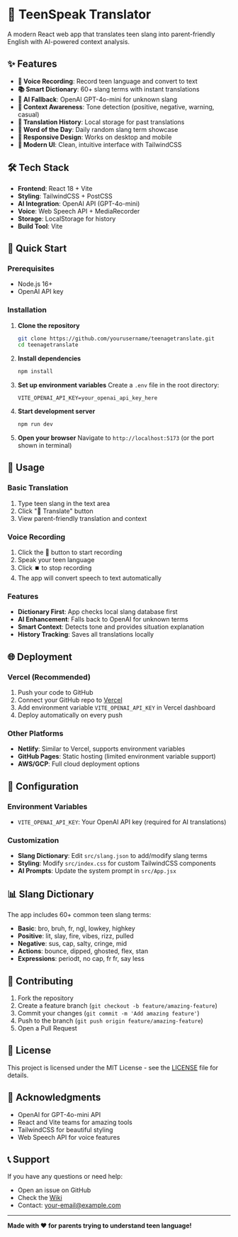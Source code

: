 # 🚀 TeenSpeak Translator

A modern React web app that translates teen slang into parent-friendly English with AI-powered context analysis.

## ✨ Features

- **🎤 Voice Recording**: Record teen language and convert to text
- **📚 Smart Dictionary**: 60+ slang terms with instant translations
- **🤖 AI Fallback**: OpenAI GPT-4o-mini for unknown slang
- **🎯 Context Awareness**: Tone detection (positive, negative, warning, casual)
- **📖 Translation History**: Local storage for past translations
- **📅 Word of the Day**: Daily random slang term showcase
- **📱 Responsive Design**: Works on desktop and mobile
- **🎨 Modern UI**: Clean, intuitive interface with TailwindCSS

## 🛠️ Tech Stack

- **Frontend**: React 18 + Vite
- **Styling**: TailwindCSS + PostCSS
- **AI Integration**: OpenAI API (GPT-4o-mini)
- **Voice**: Web Speech API + MediaRecorder
- **Storage**: LocalStorage for history
- **Build Tool**: Vite

## 🚀 Quick Start

### Prerequisites
- Node.js 16+ 
- OpenAI API key

### Installation

1. **Clone the repository**
   ```bash
   git clone https://github.com/yourusername/teenagetranslate.git
   cd teenagetranslate
   ```

2. **Install dependencies**
   ```bash
   npm install
   ```

3. **Set up environment variables**
   Create a `.env` file in the root directory:
   ```env
   VITE_OPENAI_API_KEY=your_openai_api_key_here
   ```

4. **Start development server**
   ```bash
   npm run dev
   ```

5. **Open your browser**
   Navigate to `http://localhost:5173` (or the port shown in terminal)

## 📱 Usage

### Basic Translation
1. Type teen slang in the text area
2. Click "🚀 Translate" button
3. View parent-friendly translation and context

### Voice Recording
1. Click the 🎤 button to start recording
2. Speak your teen language
3. Click ⏹️ to stop recording
4. The app will convert speech to text automatically

### Features
- **Dictionary First**: App checks local slang database first
- **AI Enhancement**: Falls back to OpenAI for unknown terms
- **Smart Context**: Detects tone and provides situation explanation
- **History Tracking**: Saves all translations locally

## 🌐 Deployment

### Vercel (Recommended)
1. Push your code to GitHub
2. Connect your GitHub repo to [Vercel](https://vercel.com)
3. Add environment variable `VITE_OPENAI_API_KEY` in Vercel dashboard
4. Deploy automatically on every push

### Other Platforms
- **Netlify**: Similar to Vercel, supports environment variables
- **GitHub Pages**: Static hosting (limited environment variable support)
- **AWS/GCP**: Full cloud deployment options

## 🔧 Configuration

### Environment Variables
- `VITE_OPENAI_API_KEY`: Your OpenAI API key (required for AI translations)

### Customization
- **Slang Dictionary**: Edit `src/slang.json` to add/modify slang terms
- **Styling**: Modify `src/index.css` for custom TailwindCSS components
- **AI Prompts**: Update the system prompt in `src/App.jsx`

## 📊 Slang Dictionary

The app includes 60+ common teen slang terms:
- **Basic**: bro, bruh, fr, ngl, lowkey, highkey
- **Positive**: lit, slay, fire, vibes, rizz, pulled
- **Negative**: sus, cap, salty, cringe, mid
- **Actions**: bounce, dipped, ghosted, flex, stan
- **Expressions**: periodt, no cap, fr fr, say less

## 🤝 Contributing

1. Fork the repository
2. Create a feature branch (`git checkout -b feature/amazing-feature`)
3. Commit your changes (`git commit -m 'Add amazing feature'`)
4. Push to the branch (`git push origin feature/amazing-feature`)
5. Open a Pull Request

## 📝 License

This project is licensed under the MIT License - see the [LICENSE](LICENSE) file for details.

## 🙏 Acknowledgments

- OpenAI for GPT-4o-mini API
- React and Vite teams for amazing tools
- TailwindCSS for beautiful styling
- Web Speech API for voice features

## 📞 Support

If you have any questions or need help:
- Open an issue on GitHub
- Check the [Wiki](https://github.com/yourusername/teenagetranslate/wiki)
- Contact: your-email@example.com

---

**Made with ❤️ for parents trying to understand teen language!**
